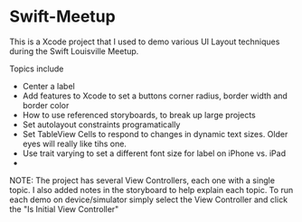 # Swift-Meetup

This is a Xcode project that I used to demo various UI Layout techniques during the Swift Louisville Meetup.  

Topics include
- Center a label
- Add features to Xcode to set a buttons corner radius, border width and border color
- How to use referenced storyboards, to break up large projects
- Set autolayout constraints programatically
- Set TableView Cells to respond to changes in dynamic text sizes.  Older eyes will really like tihs one.
- Use trait varying to set a different font size for label on iPhone vs. iPad
- 


NOTE: The project has several View Controllers, each one with a single topic.  I also added notes in the storyboard to help explain each topic. To run each demo on device/simulator simply select the View Controller and click the "Is Initial View Controller"
